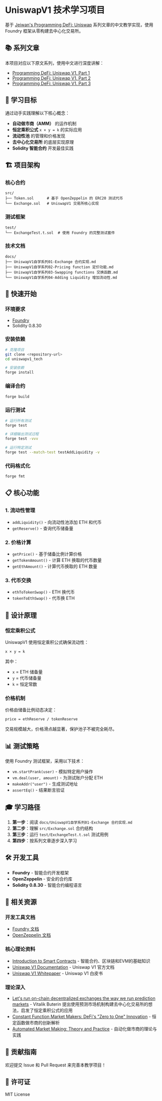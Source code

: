 # UniswapV1 技术学习项目

基于 [Jeiwan's Programming DeFi: Uniswap](https://jeiwan.net/posts/programming-defi-uniswap-1/) 系列文章的中文教学实现，使用 Foundry 框架从零构建去中心化交易所。

## 📚 系列文章

本项目对应以下原文系列，使用中文进行深度讲解：

- [Programming DeFi: Uniswap V1. Part 1](https://jeiwan.net/posts/programming-defi-uniswap-1/)
- [Programming DeFi: Uniswap V1. Part 2](https://jeiwan.net/posts/programming-defi-uniswap-2/)
- [Programming DeFi: Uniswap V1. Part 3](https://jeiwan.net/posts/programming-defi-uniswap-3/)

## 🎯 学习目标

通过动手实践理解以下核心概念：

- **自动做市商（AMM）** 的运作机制
- **恒定乘积公式** `x × y = k` 的实际应用
- **流动性池** 的管理和价格发现
- **去中心化交易所** 的底层实现原理
- **Solidity 智能合约** 开发最佳实践

## 🏗️ 项目架构

### 核心合约

```
src/
├── Token.sol      # 基于 OpenZeppelin 的 ERC20 测试代币
└── Exchange.sol   # UniswapV1 交易所核心实现
```

### 测试框架

```
test/
└── ExchangeTest.t.sol  # 使用 Foundry 的完整测试套件
```

### 技术文档

```
docs/
├── UniswapV1自学系列01-Exchange 合约实现.md
├── UniswapV1自学系列02-Pricing function 定价功能.md
├── UniswapV1自学系列03-Swapping functions 交换函数.md
└── UniswapV1自学系列04-Adding Liquidity 增加流动性.md
```

## 🚀 快速开始

### 环境要求

- [Foundry](https://getfoundry.sh/)
- Solidity 0.8.30

### 安装依赖

```bash
# 克隆项目
git clone <repository-url>
cd uniswapv1_tech

# 安装依赖
forge install
```

### 编译合约

```bash
forge build
```

### 运行测试

```bash
# 运行所有测试
forge test

# 详细输出测试过程
forge test -vvv

# 运行特定测试
forge test --match-test testAddLiquidity -v
```

### 代码格式化

```bash
forge fmt
```

## 📋 核心功能

### 1. 流动性管理

- `addLiquidity()` - 向流动性池添加 ETH 和代币
- `getReserve()` - 查询代币储备量

### 2. 价格计算

- `getPrice()` - 基于储备比例计算价格
- `getTokenAmount()` - 计算 ETH 换取的代币数量
- `getEthAmount()` - 计算代币换取的 ETH 数量

### 3. 代币交换

- `ethToTokenSwap()` - ETH 换代币
- `tokenToEthSwap()` - 代币换 ETH

## 🔬 设计原理

### 恒定乘积公式

UniswapV1 使用恒定乘积公式确保流动性：

```
x × y = k
```

其中：
- `x` = ETH 储备量
- `y` = 代币储备量
- `k` = 恒定常数

### 价格机制

价格由储备比例动态决定：

```solidity
price = ethReserve / tokenReserve
```

交易规模越大，价格滑点越显著，保护池子不被完全耗尽。

## 📊 测试策略

使用 Foundry 测试框架，采用以下技术：

- `vm.startPrank(user)` - 模拟特定用户操作
- `vm.deal(user, amount)` - 为测试账户分配 ETH
- `makeAddr("user")` - 生成测试地址
- `assertEq()` - 结果断言验证

## 🎓 学习路径

1. **第一步**：阅读 `docs/UniswapV1自学系列01-Exchange 合约实现.md`
2. **第二步**：理解 `src/Exchange.sol` 合约结构
3. **第三步**：运行 `test/ExchangeTest.t.sol` 测试用例
4. **第四步**：按系列文章逐步深入学习

## 🛠️ 开发工具

- **Foundry** - 智能合约开发框架
- **OpenZeppelin** - 安全的合约库
- **Solidity 0.8.30** - 智能合约编程语言

## 📖 相关资源

### 开发工具文档
- [Foundry 文档](https://book.getfoundry.sh/)
- [OpenZeppelin 文档](https://docs.openzeppelin.com/)

### 核心理论资料
- [Introduction to Smart Contracts](https://docs.soliditylang.org/en/latest/introduction-to-smart-contracts.html) - 智能合约、区块链和EVM的基础知识
- [Uniswap V1 Documentation](https://docs.uniswap.org/protocol/V1/introduction) - Uniswap V1 官方文档
- [Uniswap V1 Whitepaper](https://hackmd.io/@HaydenAdams/HJ9jLsfTz) - Uniswap V1 白皮书

### 理论深入
- [Let's run on-chain decentralized exchanges the way we run prediction markets](https://www.reddit.com/r/ethereum/comments/55m04x/lets_run_onchain_decentralized_exchanges_the_way/) - Vitalik Buterin 提出使用预测市场机制构建去中心化交易所的想法，启发了恒定乘积公式的应用
- [Constant Function Market Makers: DeFi's "Zero to One" Innovation](https://medium.com/bollinger-investment-group/constant-function-market-makers-defis-zero-to-one-innovation-968f77022159) - 恒定函数做市商的创新解析
- [Automated Market Making: Theory and Practice](https://web.stanford.edu/~guillean/papers/cfmm-chapter.pdf) - 自动化做市商的理论与实践

## 🤝 贡献指南

欢迎提交 Issue 和 Pull Request 来完善本教学项目！

## 📄 许可证

MIT License